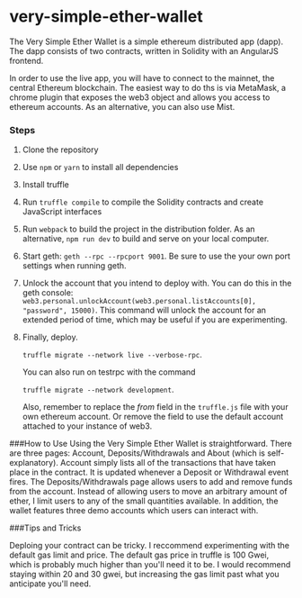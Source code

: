 # very-simple-ether-wallet
The Very Simple Ether Wallet is a simple ethereum distributed app (dapp). The dapp consists of two contracts, written in Solidity with an AngularJS frontend. 

In order to use the live app, you will have to connect to the mainnet, the central Ethereum blockchain. The easiest way to do ths is via MetaMask, a chrome plugin that exposes the web3 object and allows you access to ethereum accounts. As an alternative, you can also use Mist.

### Steps

1. Clone the repository

2. Use `npm` or `yarn` to install all dependencies 

3. Install truffle

4. Run `truffle compile` to compile the Solidity contracts and create JavaScript interfaces

5. Run `webpack` to build the project in the distribution folder. As an alternative, `npm run dev` to build and serve on your local computer.

6. Start geth: `geth --rpc --rpcport 9001`. Be sure to use the your own port settings when running geth. 

7. Unlock the account that you intend to deploy with. You can do this in the geth console: `web3.personal.unlockAccount(web3.personal.listAccounts[0], "password", 15000)`. This command will unlock the account for an extended period of time, which may be useful if you are experimenting.

8. Finally, deploy.

	`truffle migrate --network live --verbose-rpc`.
	
	 You can also run on testrpc with the command
	 
	 `truffle migrate --network development`. 
	 
	 Also, remember to replace the *from* field in the `truffle.js` file with your own ethereum account. Or remove the field to use the default account attached to your instance of web3. 

###How to Use
Using the Very Simple Ether Wallet is straightforward. There are three pages: Account, Deposits/Withdrawals and About (which is self-explanatory). Account simply lists all of the transactions that have taken place in the contract. It is updated whenever a Deposit or Withdrawal event fires. The Deposits/Withdrawals page allows users to add and remove funds from the account. Instead of allowing users to move an arbitrary amount of ether, I limit users to any of the small quantities available. In addition, the wallet features three demo accounts which users can interact with. 

###Tips and Tricks

Deploing your contract can be tricky. I reccommend experimenting with the default gas limit and price. The default gas price in truffle is 100 Gwei, which is probably much higher than you'll need it to be. I would recommend staying within 20 and 30 gwei, but increasing the gas limit past what you anticipate you'll need. 






